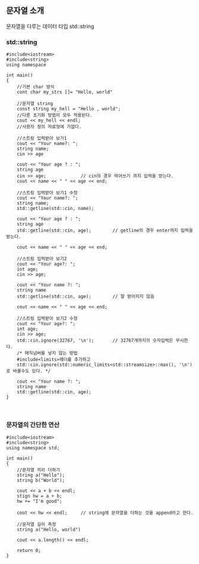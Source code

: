 ## 문자열 소개
문자열을 다루는 데이터 타입 std::string
<br>

### std::string

	#include<iostream>
	#include<string>
	using namespace

	int main()
	{
		//기본 char 방식
		cont char my_strs []= "Hello, world"

		//문자열 string
		const string my_hell = "Hello , world";
		//다른 초기화 방법이 모두 적용된다.
		cout << my_hell << endl;
		//사용자 정의 자료형에 가깝다.

		//스트링 입력받아 보기1
		cout << "Your name?: ";
		string name;
		cin >> age

		cout << "Your age ? : ";
		string age
		cin >> age;				// cin의 경우 띄어쓰기 까지 입력을 받는다.
		cout << name << " " << age << end;

		//스트링 입력받아 보기1 수정
		cout << "Your name?: ";
		string name;
		std::getline(std::cin, name);

		cout << "Your age ? : ";
		string age
		std::getline(std::cin, age);		// getline의 경우 enter까지 입력을 받는다.

		cout << name << " " << age << end;
		
		//스트링 입력받아 보기2
		cout << "Your age?: ";
		int age;
		cin >> age;

		cout << "Your name ?: ";
		string name
		std::getline(std::cin, age);		// 잘 받아지지 않음

		cout << name << " " << age << end;
		
		//스트링 입력받아 보기2 수정
		cout << "Your age?: ";
		int age;
		cin >> age;
		std::cin.ignore(32767, '\n');	 	// 32767개까지의 숫자입력은 무시한다.
		/* 매직넘버를 넣지 않는 방법
		#include<limits>헤더를 추가하고
		std::cin.ignore(std::numeric_limits<std::streamsize>::max(), '\n')로 바꿀수도 있다. */

		cout << "Your name ?: ";
		string name
		std::getline(std::cin, age);
	}

<br>

### 문자열의 간단한 연산

	#include<iostream>
	#include<string>
	using namespace std;

	int main()
	{
		//문자열 끼리 더하기
		string a("Hello");
		string b("World");

		cout << a + b << endl;
		stign hw = a + b;
		hw += "I'm good";
		
		cout << hw << endl;		// string에 문자열을 더하는 것을 append라고 한다.

		//문자열 길이 측정
		string a("Hello, world")

		cout << a.length() << endl;

		return 0;
	}


